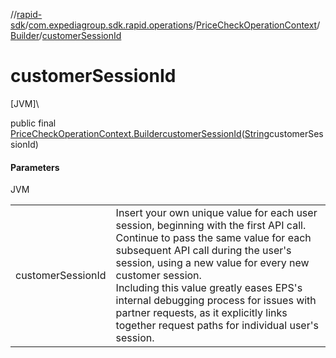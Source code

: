 //[rapid-sdk](../../../../index.md)/[com.expediagroup.sdk.rapid.operations](../../index.md)/[PriceCheckOperationContext](../index.md)/[Builder](index.md)/[customerSessionId](customer-session-id.md)

# customerSessionId

[JVM]\

public final [PriceCheckOperationContext.Builder](index.md)[customerSessionId](customer-session-id.md)([String](https://docs.oracle.com/javase/8/docs/api/java/lang/String.html)customerSessionId)

#### Parameters

JVM

| | |
|---|---|
| customerSessionId | Insert your own unique value for each user session, beginning with the first API call. Continue to pass the same value for each subsequent API call during the user's session, using a new value for every new customer session.<br> Including this value greatly eases EPS's internal debugging process for issues with partner requests, as it explicitly links together request paths for individual user's session. |
